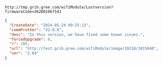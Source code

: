 `http://tmp.grih.gree.com/wifiModule/Lastversion?firmwareCode=362001067541`

```json
{
  "CreateDate": "2024-05-24 09:25:13",
  "commProtVer": "V2.0.0",
  "desc": "In this version, we have fixed some known issues.",
  "forcedUpgrade": 0,
  "r": 200,
  "url": "http://test.grih.gree.com/wifiModule/image/19220/1015840",
  "ver": "2.04"
}
```